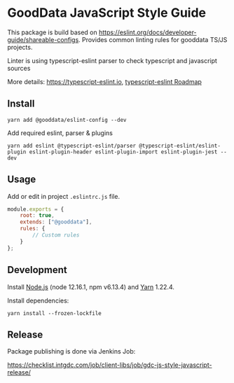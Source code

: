 # GoodData JavaScript Style Guide

This package is build based on https://eslint.org/docs/developer-guide/shareable-configs. Provides common linting rules for gooddata TS/JS projects.

Linter is using typescript-eslint parser to check typescript and javascript sources

More details: https://typescript-eslint.io, [typescript-eslint Roadmap](https://github.com/typescript-eslint/typescript-eslint/blob/master/packages/eslint-plugin/ROADMAP.md)

## Install
```
yarn add @gooddata/eslint-config --dev
```

Add required eslint, parser & plugins

```
yarn add eslint @typescript-eslint/parser @typescript-eslint/eslint-plugin eslint-plugin-header eslint-plugin-import eslint-plugin-jest --dev
```
                               
## Usage

Add or edit in project `.eslintrc.js` file.

```javascript
module.exports = {
    root: true,
    extends: ["@gooddata"],
    rules: {
        // Custom rules
    }
};
```  

## Development

Install [Node.js](http://nodejs.org) (node 12.16.1, npm v6.13.4) and [Yarn](https://classic.yarnpkg.com) 1.22.4.

Install dependencies:
```
yarn install --frozen-lockfile
```

## Release

Package publishing is done via Jenkins Job:

https://checklist.intgdc.com/job/client-libs/job/gdc-js-style-javascript-release/


